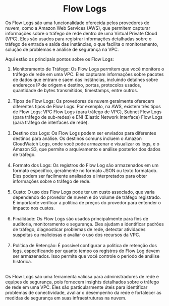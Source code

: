 <h1 align="center">Flow Logs</h1>

Os Flow Logs são uma funcionalidade oferecida pelos provedores de nuvem, como a Amazon Web Services (AWS), que permitem capturar informações sobre o tráfego de rede dentro de uma Virtual Private Cloud (VPC). Eles são usados para registrar informações detalhadas sobre o tráfego de entrada e saída das instâncias, o que facilita o monitoramento, solução de problemas e análise de segurança na VPC.

Aqui estão os principais pontos sobre os Flow Logs:

<ol>

<li>Monitoramento de Tráfego: Os Flow Logs permitem que você monitore o tráfego de rede em uma VPC. Eles capturam informações sobre pacotes de dados que entram e saem das instâncias, incluindo detalhes sobre endereços IP de origem e destino, portas, protocolos usados, quantidade de bytes transmitidos, timestamps, entre outros.</li><br>

<li>Tipos de Flow Logs: Os provedores de nuvem geralmente oferecem diferentes tipos de Flow Logs. Por exemplo, na AWS, existem três tipos de Flow Logs: VPC Flow Logs (para tráfego de VPC), Subnet Flow Logs (para tráfego de sub-redes) e ENI (Elastic Network Interface) Flow Logs (para tráfego de interfaces de rede).</li><br>

<li>Destino dos Logs: Os Flow Logs podem ser enviados para diferentes destinos para análise. Os destinos comuns incluem o Amazon CloudWatch Logs, onde você pode armazenar e visualizar os logs, e o Amazon S3, que permite o arquivamento e análise posterior dos dados de tráfego.</li><br>

<li>Formato dos Logs: Os registros do Flow Log são armazenados em um formato específico, geralmente no formato JSON ou texto formatado. Eles podem ser facilmente analisados e interpretados para obter informações sobre o tráfego de rede.</li><br>

<li>Custo: O uso dos Flow Logs pode ter um custo associado, que varia dependendo do provedor de nuvem e do volume de tráfego registrado. É importante verificar a política de preços do provedor para entender o impacto nos custos.</li><br>

<li>Finalidade: Os Flow Logs são usados principalmente para fins de auditoria, monitoramento e segurança. Eles ajudam a identificar padrões de tráfego, diagnosticar problemas de rede, detectar atividades suspeitas ou maliciosas e avaliar o uso dos recursos da VPC.</li><br>

<li>Política de Retenção: É possível configurar a política de retenção dos logs, especificando por quanto tempo os registros do Flow Log devem ser armazenados. Isso permite que você controle o período de análise histórica.</li><br>

</ol>

Os Flow Logs são uma ferramenta valiosa para administradores de rede e equipes de segurança, pois fornecem insights detalhados sobre o tráfego de rede em uma VPC. Eles são particularmente úteis para identificar problemas de conectividade, avaliar o desempenho da rede e fortalecer as medidas de segurança em suas infraestruturas na nuvem.